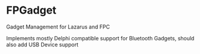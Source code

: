 # FPGadget
Gadget Management for Lazarus and FPC

Implements mostly Delphi compatible support for Bluetooth Gadgets, should also add USB Device support

